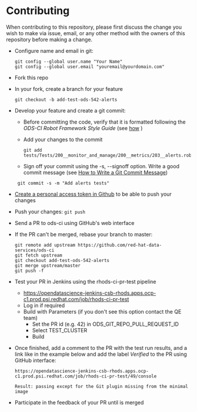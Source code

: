 # Contributing

When contributing to this repository, please first discuss the change you wish to make via issue, email, or any other method with the owners of this repository before making a change.


- Configure name and email in git:

  ```
  git config --global user.name "Your Name"
  git config --global user.email "youremail@yourdomain.com"
  ```

- Fork this repo

- In your fork, create a branch for your feature

   ```git checkout -b add-test-ods-542-alerts```

- Develop your feature and create a git commit:
  - Before committing the code, verify that it is formatted following the _ODS-CI Robot Framework Style Guide_ (see [how](https://github.com/red-hat-data-services/ods-ci/blob/master/docs/check-code-style.md)
)
  - Add your changes to the commit
    ```
    git add tests/Tests/200__monitor_and_manage/200__metrics/203__alerts.robot
    ```

   - Sign off your commit using the -s, --signoff option. Write a good commit message (see [How to Write a Git Commit Message](https://chris.beams.io/posts/git-commit/))
    ```
     git commit -s -m "Add alerts tests"
     ```

- [Create a personal access token in Github](https://docs.github.com/en/github/authenticating-to-github/creating-a-personal-access-token) to be able to push your changes

- Push your changes:  ```git push```

- Send a PR to ods-ci using GitHub's web interface

- If the PR can't be merged, rebase your branch to master:
  ```
  git remote add upstream https://github.com/red-hat-data-services/ods-ci
  git fetch upstream
  git checkout add-test-ods-542-alerts
  git merge upstream/master
  git push -f
  ```

- Test your PR in Jenkins using the rhods-ci-pr-test pipeline
   - https://opendatascience-jenkins-csb-rhods.apps.ocp-c1.prod.psi.redhat.com/job/rhods-ci-pr-test
   - Log in if required
   - Build with Parameters (if you don't see this option contact the QE team)
     - Set the PR id (e.g. 42) in ODS_GIT_REPO_PULL_REQUEST_ID
     - Select TEST_CLUSTER
     - Build

- Once finished, add a comment to the PR with the test run results, and a link like in the example below and add the label _Verified_ to the PR using GitHub interface:

  ```
  https://opendatascience-jenkins-csb-rhods.apps.ocp-c1.prod.psi.redhat.com/job/rhods-ci-pr-test/49/console

  Result: passing except for the Git plugin missing from the minimal image
  ```

- Participate in the feedback of your PR until is merged
